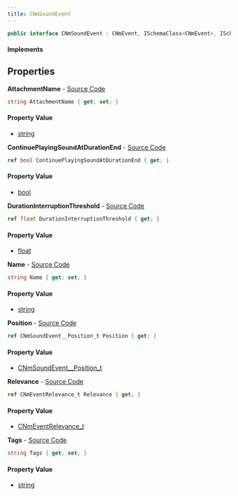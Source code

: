 ```yaml
---
title: CNmSoundEvent
---
```


```csharp
public interface CNmSoundEvent : CNmEvent, ISchemaClass<CNmEvent>, ISchemaClass<CNmSoundEvent>, ISchemaField, ISchemaClass, INativeHandle
```

#### Implements

## Properties

**AttachmentName** - [Source Code](https://github.com/swiftly-solution/swiftlys2/blob/main/managed/src/SwiftlyS2.Generated/Schemas/Interfaces/CNmSoundEvent.cs#L22)

```csharp
string AttachmentName { get; set; }
```

#### Property Value

- [string](https://learn.microsoft.com/dotnet/api/system.string)

**ContinuePlayingSoundAtDurationEnd** - [Source Code](https://github.com/swiftly-solution/swiftlys2/blob/main/managed/src/SwiftlyS2.Generated/Schemas/Interfaces/CNmSoundEvent.cs#L26)

```csharp
ref bool ContinuePlayingSoundAtDurationEnd { get; }
```

#### Property Value

- [bool](https://learn.microsoft.com/dotnet/api/system.boolean)

**DurationInterruptionThreshold** - [Source Code](https://github.com/swiftly-solution/swiftlys2/blob/main/managed/src/SwiftlyS2.Generated/Schemas/Interfaces/CNmSoundEvent.cs#L28)

```csharp
ref float DurationInterruptionThreshold { get; }
```

#### Property Value

- [float](https://learn.microsoft.com/dotnet/api/system.single)

**Name** - [Source Code](https://github.com/swiftly-solution/swiftlys2/blob/main/managed/src/SwiftlyS2.Generated/Schemas/Interfaces/CNmSoundEvent.cs#L18)

```csharp
string Name { get; set; }
```

#### Property Value

- [string](https://learn.microsoft.com/dotnet/api/system.string)

**Position** - [Source Code](https://github.com/swiftly-solution/swiftlys2/blob/main/managed/src/SwiftlyS2.Generated/Schemas/Interfaces/CNmSoundEvent.cs#L20)

```csharp
ref CNmSoundEvent__Position_t Position { get; }
```

#### Property Value

- [CNmSoundEvent__Position_t](/docs/api/shared/schemadefinitions/cnmsoundevent__position_t)

**Relevance** - [Source Code](https://github.com/swiftly-solution/swiftlys2/blob/main/managed/src/SwiftlyS2.Generated/Schemas/Interfaces/CNmSoundEvent.cs#L16)

```csharp
ref CNmEventRelevance_t Relevance { get; }
```

#### Property Value

- [CNmEventRelevance_t](/docs/api/shared/schemadefinitions/cnmeventrelevance_t)

**Tags** - [Source Code](https://github.com/swiftly-solution/swiftlys2/blob/main/managed/src/SwiftlyS2.Generated/Schemas/Interfaces/CNmSoundEvent.cs#L24)

```csharp
string Tags { get; set; }
```

#### Property Value

- [string](https://learn.microsoft.com/dotnet/api/system.string)

